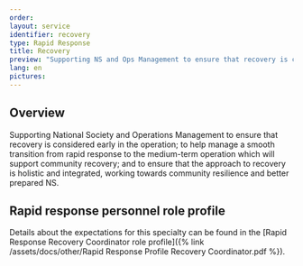 ```yaml
---
order: 
layout: service
identifier: recovery
type: Rapid Response
title: Recovery
preview: "Supporting NS and Ops Management to ensure that recovery is considered early in the operation."
lang: en
pictures:
---
```


## Overview

Supporting National Society and Operations Management to ensure that recovery is considered early in the operation; to help manage a smooth transition from rapid response to the medium-term operation which will support community recovery; and to ensure that the approach to recovery is holistic and integrated, working towards community resilience and better prepared NS.

## Rapid response personnel role profile

Details about the expectations for this specialty can be found in the [Rapid Response Recovery Coordinator role profile]({% link /assets/docs/other/Rapid Response Profile Recovery Coordinator.pdf %}).
